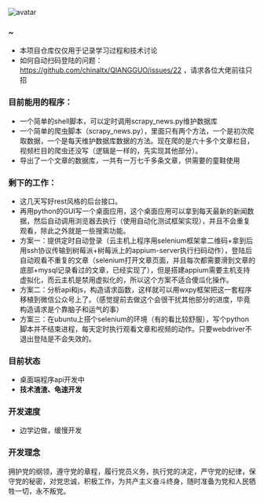 ![avatar](http://assets.processon.com/chart_image/5c6c322ee4b03334b521d8e3.png)

### ~
- 本项目仓库仅仅用于记录学习过程和技术讨论
- 如何自动扫码登陆的问题：https://github.com/chinaltx/QIANGGUO/issues/22 ，请求各位大佬前往只招

### 目前能用的程序：
- 一个简单的shell脚本，可以定时调用scrapy_news.py维护数据库
- 一个简单的爬虫脚本（scrapy_news.py），里面只有两个方法，一个是初次爬取数据，一个是每天维护数据库数据的方法。现在爬的是六十多个文章栏目，视频栏目的爬虫还没写（逻辑是一样的，先实现其他部分）。
- 导出了一个文章的数据库，一共有一万七千多条文章，供需要的童鞋使用

### 剩下的工作：
- 这几天写好rest风格的后台接口。
- 再用python的GUI写一个桌面应用，这个桌面应用可以拿到每天最新的新闻数据，然后自动调用浏览器去执行（使用自动化测试框架实现），并且不会重复观看，除此之外就是一些搜索功能。
- 方案一：提供定时自动登录（云主机上程序用selenium框架拿二维码+拿到后用ssh协议传输到树莓派+树莓派上的appium-server执行扫码动作），登陆后自动观看不重复的文章（selenium打开文章页面，并且每次都需要滑到文章的底部+mysql记录看过的文章，已经实现了），但是搭建appium需要主机支持虚拟化，而云主机是禁用虚拟化的，所以这个方案不适合傻瓜化操作。
- 方案二：分析api和js，构造请求函数，这样就可以用wxpy框架把这一套程序移植到微信公众号上了。（感觉提前去做这个会很干扰其他部分的进度，毕竟构造请求是个靠脑子和运气的事）
- 方案三：在ubuntu上搭个selenium的环境（有的看比较舒服），写个python脚本并不结束进程，每天定时执行观看文章和视频的动作。只要webdriver不退出登陆是不会失效的。

### 目前状态
- 桌面端程序api开发中
- **技术渣渣、龟速开发**

### 开发速度
- 边学边做，缓慢开发

### 开发理念
拥护党的纲领，遵守党的章程，履行党员义务，执行党的决定，严守党的纪律，保守党的秘密，对党忠诚，积极工作，为共产主义奋斗终身，随时准备为党和人民牺牲一切，永不叛党。
